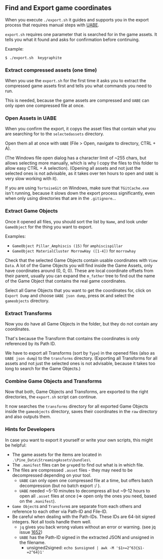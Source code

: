 ## Find and Export game coordinates

When you execute `./export.sh` it guides and supports you in the export process that requires manual steps with [UABE](https://github.com/DerPopo/UABE).

`export.sh` requires one parameter that is searched for in the game assets.
It tells you what it found and asks for confirmation before continuing.

Example:
```
$ ./export.sh  keygraphite
```

### Extract compressed assets (one time)

When you use the `export.sh` for the first time it asks you to extract the compressed game assets first and tells you what commands you need to run.

This is needed, because the game assets are compressed and `UABE` can only open one compressed file at once.

### Open Assets in UABE

When you confirm the export, it copys the asset files that contain what you are searching for to the `selectedassets` directory.

Open them all at once with `UABE` (File > Open, navigate to directory, CTRL + A).

(The Windows file open dialog has a character limit of ~255 chars, but allows selecting more manually, which is why I copy the files to this folder to allow easy CTRL + A selection).
(Opening all assets and not just the selected ones is not advisable, as it takes over ten hours to open and `UABE` is very slow working with it).

If you are using `TortoiseGit` on Windows, make sure that `TGitCache.exe` isn't running, because it slows down the export process significantly, even when only using directories that are in the `.gitignore`...

### Extract Game Objects

Once it opened all files, you should sort the list by `Name`, and look under `GameObject` for the thing you want to export.

Examples:
- `GameObject Pillar_Amphiscis (15)` for `amphiscispillar`
- `GameObject MaterialCluster MorrowHay ([1-4])` for `morrowhay`

Check that the selected Game Objects contain usable coordinates with `View Data`. A lot of the Game Objects you will find inside the Game Assets, only have coordinates around (0, 0, 0).
These are local coordinate offsets from their parent, usually you can expand the `m_father` tree to find out the name of the Game Object that contains the real game coordinates.

Select all Game Objects that you want to get the coordinates for, click on `Export Dump` and choose `UABE json dump`, press `OK` and select the `gameobjects` directory.

### Extract Transforms

Now you do have all Game Objects in the folder, but they do not contain any coordinates.

That's because the Transform that contains the coordinates is only referenced by its Path ID.

We have to export all Transforms (sort by `Type`) in the opened files (also as `UABE json dump`) to the `transforms` directory.
(Exporting all Transforms for all assets and not just the selected ones is not advisable, because it takes too long to search for the Game Objects.)

### Combine Game Objects and Transforms

Now that both, Game Objects and Transforms, are exported to the right directories, the `export.sh` script can continue.

It now searches the `transforms` directory for all exported Game Objects inside the `gameobjects` directory, saves their coordinates in the `raw` directory and also outputs them.

### Hints for Developers

In case you want to export it yourself or write your own scripts, this might be helpful:
- The game assets for the items are located in `.\Pine_Data\StreamingAssets\bundles\`
- The `.manifest` files can be `grep`ed to find out what is in which file.
- The files are compressed `.asset` files - they may need to be decompressed depending on your tool.
  - `UABE` can only open one compressed file at a time, but offers batch decompression (but no batch export :/ ).
  - `UABE` needed ~5-10 minutes to decompress all but ~9-12 hours to open all `.asset` files at once (=> open only the ones you need, based on the `.manifest`).
- `Game Object`s and `Transform`s are separate from each others and reference to each other via Path-ID and File-ID.
- Be careful when dealing with the Path-IDs. These IDs are 64-bit signed integers. Not all tools handle them well.
  - `jq` gives you back wrong values without an error or warning. (see jq issue [1652](https://github.com/stedolan/jq/issues/1652))
  - `UABE` has the Path-ID signed in the extracted JSON and unsigned in the filename.
    - unsigned2signed: `echo $unsigned | awk -M '$1>=2^63{$1-=2^64}1'`

